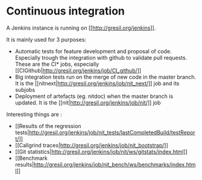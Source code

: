 # Continuous integration

A Jenkins instance is running on [[http://gresil.org/jenkins]].

It is mainly used for 3 purposes:

* Automatic tests for feature development and proposal of code. Especially trough the integration with github to validate pull requests.
These are the CI* jobs, especially [[CIGithub|http://gresil.org/jenkins/job/CI_github/]]
* Big integration tests run on the merge of new code in the master branch.
It is the [[nitnext|http://gresil.org/jenkins/job/nit_next/]] job and its subjobs
* Deployment of artefacts (eg. nitdoc) when the master branch is updated.
It is the [[nit|http://gresil.org/jenkins/job/nit/]] job

Interesting things are :

* [[Results of the regression tests|http://gresil.org/jenkins/job/nit_tests/lastCompletedBuild/testReport/]]
* [[Callgrind traces|http://gresil.org/jenkins/job/nit_bootstrap/]]
* [[Git statistics|http://gresil.org/jenkins/job/nit/ws/gitstats/index.html]]
* [[Benchmark results|http://gresil.org/jenkins/job/nit_bench/ws/benchmarks/index.html]]
